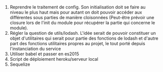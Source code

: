 1. Reprendre le traitement de config. Son initialisation doit se faire au niveau le plus haut mais pour autant on doit pouvoir accéder aux différentes sous parties de manière cloisonnées (Peut-être prévoir une closure lors de l'init du module pour récupérer la partie qui concerne le module).
2. Régler la question de utils/lodash. L'idée serait de pouvoir constituer un objet d'utilitaires qui serait pour partie des fonctions de lodash et d'autre part des fonctions utilitaires propres au projet, le tout porté depuis l'instanciation du service
3. Utiliser babel et passer en es2015
4. Script de déploiement heroku/serveur local
5. Sequelize


